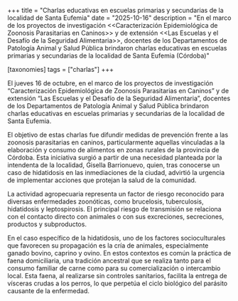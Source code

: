 +++ 
title = "Charlas educativas en escuelas primarias y secundarias de la localidad de Santa Eufemia" 
date = "2025-10-16" 
description = "En el marco de los proyectos de investigación <<Caracterización Epidemiológica de Zoonosis Parasitarias en Caninos>> y de extensión <<Las Escuelas y el Desafío de la Seguridad Alimentaria>>, docentes de los Departamentos de Patología Animal y Salud Pública brindaron charlas educativas en escuelas primarias y secundarias de la localidad de Santa Eufemia (Córdoba)"

[taxonomies]
tags = ["charlas"]
+++

El jueves 16 de octubre, en el marco de los proyectos de investigación “Caracterización Epidemiológica de Zoonosis Parasitarias en Caninos” y de extensión “Las Escuelas y el Desafío de la Seguridad Alimentaria”, docentes de los Departamentos de Patología Animal y Salud Pública brindaron charlas educativas en escuelas primarias y secundarias de la localidad de Santa Eufemia.

El objetivo de estas charlas fue difundir medidas de prevención frente a las zoonosis parasitarias en caninos, particularmente aquellas vinculadas a la elaboración y consumo de alimentos en zonas rurales de la provincia de Córdoba. Esta iniciativa surgió a partir de una necesidad planteada por la intendenta de la localidad, Gisella Barrionuevo, quien, tras conocerse un caso de hidatidosis en las inmediaciones de la ciudad, advirtió la urgencia de implementar acciones que protejan la salud de la comunidad.

La actividad agropecuaria representa un factor de riesgo reconocido para diversas enfermedades zoonóticas, como brucelosis, tuberculosis, hidatidosis y leptospirosis. El principal riesgo de transmisión se relaciona con el contacto directo con animales o con sus excreciones, secreciones, productos y subproductos.

En el caso específico de la hidatidosis, uno de los factores socioculturales que favorecen su propagación es la cría de animales, especialmente ganado bovino, caprino y ovino. En estos contextos es común la práctica de faena domiciliaria, una tradición ancestral que se realiza tanto para el consumo familiar de carne como para su comercialización o intercambio local. Esta faena, al realizarse sin controles sanitarios, facilita la entrega de vísceras crudas a los perros, lo que perpetúa el ciclo biológico del parásito causante de la enfermedad.
